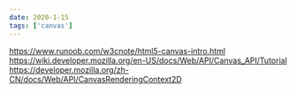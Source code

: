 ```yaml
---
date: 2020-1-15
tags: ['canvas']
---
```


https://www.runoob.com/w3cnote/html5-canvas-intro.html
https://wiki.developer.mozilla.org/en-US/docs/Web/API/Canvas_API/Tutorial
https://developer.mozilla.org/zh-CN/docs/Web/API/CanvasRenderingContext2D

